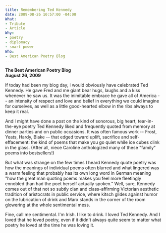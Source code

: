```yaml
---
title: Remembering Ted Kennedy
date: 2009-08-26 10:57:00 -04:00
What:
- Tribute
- Article
Why:
- poetry
- diplomacy
- smart power
Who:
- Best American Poetry Blog
---
```


**The Best American Poetry Blog**  
**August 26, 2009**

If today had been my blog day, I would obviously have celebrated Ted Kennedy. He gave Fred and me giant bear hugs, laughs and a kiss whenever he saw us. It was the inimitable embrace he gave all of America -- an intensity of respect and love and belief in everything we could imagine for ourselves, as well as a little good-hearted elbow in the ribs always to keep it real.

And I might have done a post on the kind of sonorous, big heart, tear-in-the-eye poetry Ted Kennedy liked and frequently quoted from memory at dinner parties and on public occasions.  It was often famous work -- Frost, Yeats, Hardy, Blake -- that edged toward uplift, sacrifice and self-effacement: the kind of poems that make you go quiet while ice cubes clink in the glass. (After all, niece Caroline anthologized many of these "family" poems into bestsellers!)

But what was strange on the few times I heard Kennedy quote poetry was how the meanings of individual poems often blurred and what lingered was a warm feeling that probably has its own long word in German meaning "how the great man quoting poems makes you feel more fleetingly ennobled than had the poet herself actually spoken."  Well, sure, Kennedy comes out of that not so subtly clan and class-affirming Victorian aesthetic tradition of aristocrats in public service, where kitsch glides against humor on the lubrication of drink and Marx stands in the corner of the room glowering at the whole sentimental mess.

Fine, call me sentimental.  I'm Irish.  I like to drink. I loved Ted Kennedy.  And I loved that he loved poetry, even if it didn't always quite seem to matter what poetry he loved at the time he was loving it.
